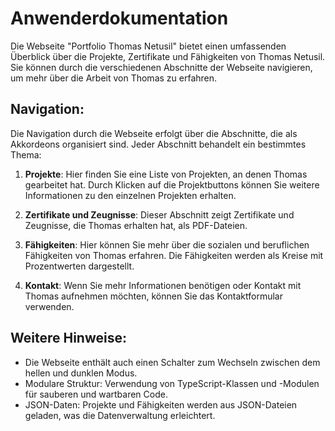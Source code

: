 # Anwenderdokumentation

Die Webseite "Portfolio Thomas Netusil" bietet einen umfassenden Überblick über die Projekte, Zertifikate und Fähigkeiten von Thomas Netusil. Sie können durch die verschiedenen Abschnitte der Webseite navigieren, um mehr über die Arbeit von Thomas zu erfahren.

## Navigation:

Die Navigation durch die Webseite erfolgt über die Abschnitte, die als Akkordeons organisiert sind. Jeder Abschnitt behandelt ein bestimmtes Thema:

1. **Projekte**: Hier finden Sie eine Liste von Projekten, an denen Thomas gearbeitet hat. Durch Klicken auf die Projektbuttons können Sie weitere Informationen zu den einzelnen Projekten erhalten.

2. **Zertifikate und Zeugnisse**: Dieser Abschnitt zeigt Zertifikate und Zeugnisse, die Thomas erhalten hat, als PDF-Dateien.

3. **Fähigkeiten**: Hier können Sie mehr über die sozialen und beruflichen Fähigkeiten von Thomas erfahren. Die Fähigkeiten werden als Kreise mit Prozentwerten dargestellt.

4. **Kontakt**: Wenn Sie mehr Informationen benötigen oder Kontakt mit Thomas aufnehmen möchten, können Sie das Kontaktformular verwenden.

## Weitere Hinweise:

- Die Webseite enthält auch einen Schalter zum Wechseln zwischen dem hellen und dunklen Modus.
- Modulare Struktur: Verwendung von TypeScript-Klassen und -Modulen für sauberen und wartbaren Code.
- JSON-Daten: Projekte und Fähigkeiten werden aus JSON-Dateien geladen, was die Datenverwaltung erleichtert.
